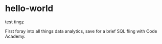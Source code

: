 # hello-world
test tingz

First foray into all things data analytics, save for a brief SQL fling with Code Academy.
